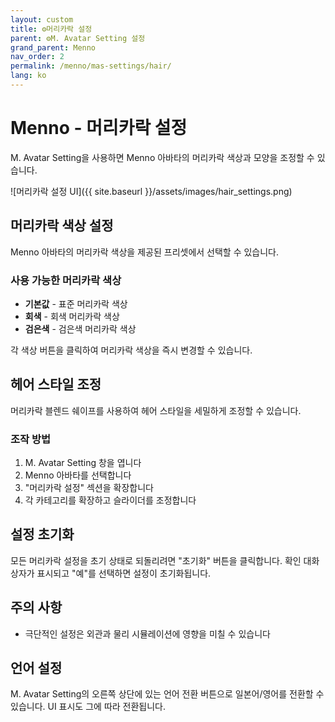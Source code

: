 ```yaml
---
layout: custom
title: ⚙️머리카락 설정
parent: ⚙️M. Avatar Setting 설정
grand_parent: Menno
nav_order: 2
permalink: /menno/mas-settings/hair/
lang: ko
---
```


# Menno - 머리카락 설정

M. Avatar Setting을 사용하면 Menno 아바타의 머리카락 색상과 모양을 조정할 수 있습니다.

![머리카락 설정 UI]({{ site.baseurl }}/assets/images/hair_settings.png)

## 머리카락 색상 설정

Menno 아바타의 머리카락 색상을 제공된 프리셋에서 선택할 수 있습니다.

### 사용 가능한 머리카락 색상

* **기본값** - 표준 머리카락 색상
* **회색** - 회색 머리카락 색상
* **검은색** - 검은색 머리카락 색상

각 색상 버튼을 클릭하여 머리카락 색상을 즉시 변경할 수 있습니다.

## 헤어 스타일 조정

머리카락 블렌드 쉐이프를 사용하여 헤어 스타일을 세밀하게 조정할 수 있습니다.

### 조작 방법

1. M. Avatar Setting 창을 엽니다
2. Menno 아바타를 선택합니다
3. "머리카락 설정" 섹션을 확장합니다
4. 각 카테고리를 확장하고 슬라이더를 조정합니다

## 설정 초기화

모든 머리카락 설정을 초기 상태로 되돌리려면 "초기화" 버튼을 클릭합니다. 확인 대화 상자가 표시되고 "예"를 선택하면 설정이 초기화됩니다.

## 주의 사항

* 극단적인 설정은 외관과 물리 시뮬레이션에 영향을 미칠 수 있습니다

## 언어 설정

M. Avatar Setting의 오른쪽 상단에 있는 언어 전환 버튼으로 일본어/영어를 전환할 수 있습니다. UI 표시도 그에 따라 전환됩니다. 